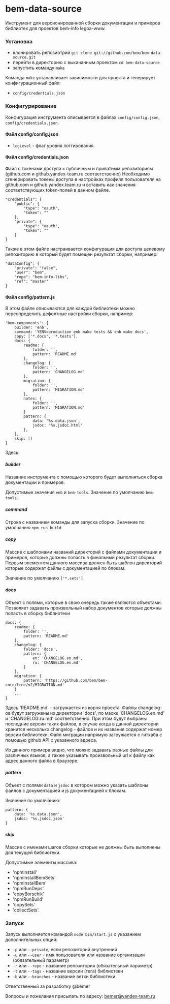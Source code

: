 bem-data-source
===============

Инструмент для версионированной сборки документации и примеров библиотек для проектов bem-info legoa-www.

### Установка

* клонировать репозиотрий `git clone git://github.com/bem/bem-data-source.git`
* перейти в директорию с выкачанным проектом `cd bem-data-source`
* запустить команду `make`

Команда `make` устанавливает зависимости для проекта и генерирует конфигурационный файл:
* `config/credentials.json`

### Конфигурирование

Конфигурация инструмента описывается в файлах `config/config.json`, `config/credentials.json`.

#### Файл config/config.json

* `logLevel` - флаг уровня логгирования.

#### Файл config/credentials.json

Файл с токенами доступа к публичным и приватным репозиториям (github.com и github.yandex-team.ru соответственно)
Необходимо сгенерировать токены доступа в настройках профиля пользователя на github.com и github.yandex.team.ru
и вставить как значения соответствующих token-полей в данном файле.

```
"credentials": {
    "public": {
        "type": "oauth",
        "token": ""
    },
    "private": {
        "type": "oauth",
        "token": ""
    }
}
```

Также в этом файле настраивается конфигурация для доступа целевому репозиторию
в который будет помещен результат сборки, например:

```
"dataConfig": {
    "private": "false",
    "user": "bem",
    "repo": "bem-info-libs",
    "ref": "master"
}
```

#### Файл config/pattern.js

В этом файле описываются для каждой библиотеки можно переопределить дефолтные настройки сборки, например:

```
'bem-components': {
    builder: 'enb',
    command: 'YENV=production enb make tests && enb make docs',
    copy: ['*.docs', '*.tests'],
    docs: {
        readme: {
            folder: '',
            pattern: 'README.md'
        },
        changelog: {
            folder: '',
            pattern: 'CHANGELOG.md'
        },
        migration: {
            folder: '',
            pattern: 'MIGRATION.md'
        },
        notes: {
            folder: '',
            pattern: 'MIGRATION.md'
        }
        pattern: {
            data: '%s.data.json',
            jsdoc: '%s.jsdoc.html'
        },
    },    
    skip: []
}
```

Здесь:

##### builder 
Название инструмента с помощью которого будет выполняться сборка документации и примеров.

Допустимые значения `enb` и `bem-tools`. 
Значение по умолчанию `bem-tools`.
 
##### command 
Cтрока с названием команды для запуска сборки. 
Значение по умолчанию `npm run build`

##### copy 
Массив с шаблонами названий директорий с файлами документации и примеров, 
которые должны попасть в финальный результат сборки. 
Первым элементом данного массива должен быть шаблон директорий
которые содержат файлы с документацией по блокам.

Значение по умолчанию `['*.sets']`

##### docs

Объект с полями, которые в свою очередь также являются объектами.
Позволяет задавать произвольный набор документов которые должны попасть в сборку библиотеки

```
docs: {
    readme: {
        folder: '',
        pattern: 'README.md'
    },
    changelog: {
        folder: 'docs',
        pattern: {
            en: 'CHANGELOG.en.md',
            ru: 'CHANGELOG.en.md'
        }
    },
    migration: {
        pattern: 'https://github.com/bem/bem-core/tree/v2/MIGRATION.md'
    }
    ...
}    
```
Здесь 'README.md' - загружается из корня проекта. Файлы changelog-ов будут загружены из директории 'docs',
по маске 'CHANGELOG.en.md' и 'CHANGELOG.ru.md' соответственно. При этом будут выбраны последние версии таких файлов,
в случае когда в данной директории хранится несколько changelog - файлов и их названия содержат номер версии библиотеки.
Файл миграции напрямую загружается с гитхаба с помощью github API с указанного адреса.

Из данного примера видно, что можно задавать разные файлы для различных языков, а также указывать
произвольный url к файлу как адрес данного файла в браузере.

##### pattern 
Объект с полями `data` и `jsdoc` в котором можно указать шаблоны файлов с документацией и js документацией к блокам. 

Значение по умолчанию:

```
pattern: {
    data: '%s.data.json',
    jsdoc: '%s.jsdoc.json'
}
```

##### skip 
Массив с именами шагов сборки которые не должны быть выполнены для текущей библиотеки. 

Допустимые элементы массива: 
* 'npmInstall' 
* 'npmInstallBemSets' 
* 'npmInstallBem' 
* 'npmRunDeps'
* 'copyBorschik' 
* 'npmRunBuild'
* 'copySets'
* 'collectSets'.


### Запуск

Запуск выполняется командой `node bin/start.js` с указанием дополнительных опций:

* `-p` или `--private`, если репозиторий внутренний
* `-u` или `--user` - имя пользователя или название организации (обязательный параметр)
* `-r` или `--repo` - название репозитория (обязательный параметр)
* `-t` или `--tags` - название версии (тега) библиотеки
* `-b` или `--branches` - название ветки библиотеки

Ответственный за разработку @bemer

Вопросы и пожелания присылать по адресу: bemer@yandex-team.ru
